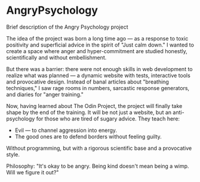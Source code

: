 # AngryPsychology
Brief description of the Angry Psychology project  

The idea of the project was born a long time ago — as a response to toxic positivity and superficial advice in the spirit of "Just calm down." I wanted to create a space where anger and hyper-commitment are studied honestly, scientifically and without embellishment.  

But there was a barrier: there were not enough skills in web development to realize what was planned — a dynamic website with tests, interactive tools and provocative design. Instead of banal articles about "breathing techniques," I saw rage rooms in numbers, sarcastic response generators, and diaries for "anger training."  

Now, having learned about The Odin Project, the project will finally take shape by the end of the training. It will be not just a website, but an anti-psychology for those who are tired of sugary advice. They teach here:  
- Evil — to channel aggression into energy.  
- The good ones are to defend borders without feeling guilty.  

Without programming, but with a rigorous scientific base and a provocative style.  

Philosophy: "It's okay to be angry. Being kind doesn't mean being a wimp. Will we figure it out?"